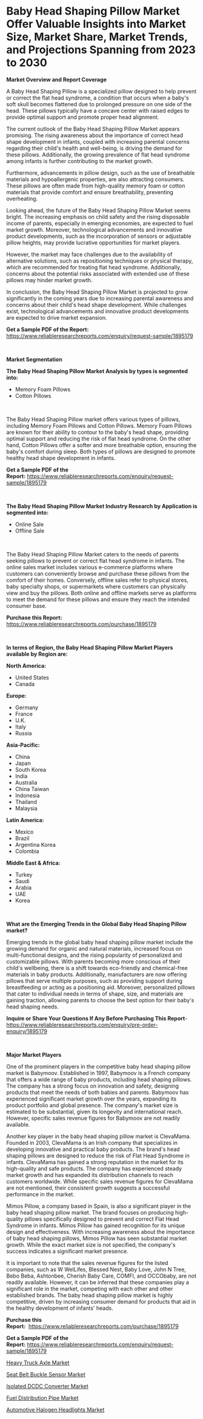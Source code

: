 <p><h1>Baby Head Shaping Pillow Market Offer Valuable Insights into Market Size, Market Share, Market Trends, and Projections Spanning from 2023 to 2030</h1></p><p><strong>Market Overview and Report Coverage</strong></p>
<p><p>A Baby Head Shaping Pillow is a specialized pillow designed to help prevent or correct the flat head syndrome, a condition that occurs when a baby's soft skull becomes flattened due to prolonged pressure on one side of the head. These pillows typically have a concave center with raised edges to provide optimal support and promote proper head alignment.</p><p>The current outlook of the Baby Head Shaping Pillow Market appears promising. The rising awareness about the importance of correct head shape development in infants, coupled with increasing parental concerns regarding their child's health and well-being, is driving the demand for these pillows. Additionally, the growing prevalence of flat head syndrome among infants is further contributing to the market growth.</p><p>Furthermore, advancements in pillow design, such as the use of breathable materials and hypoallergenic properties, are also attracting consumers. These pillows are often made from high-quality memory foam or cotton materials that provide comfort and ensure breathability, preventing overheating.</p><p>Looking ahead, the future of the Baby Head Shaping Pillow Market seems bright. The increasing emphasis on child safety and the rising disposable income of parents, especially in emerging economies, are expected to fuel market growth. Moreover, technological advancements and innovative product developments, such as the incorporation of sensors or adjustable pillow heights, may provide lucrative opportunities for market players.</p><p>However, the market may face challenges due to the availability of alternative solutions, such as repositioning techniques or physical therapy, which are recommended for treating flat head syndrome. Additionally, concerns about the potential risks associated with extended use of these pillows may hinder market growth.</p><p>In conclusion, the Baby Head Shaping Pillow Market is projected to grow significantly in the coming years due to increasing parental awareness and concerns about their child's head shape development. While challenges exist, technological advancements and innovative product developments are expected to drive market expansion.</p></p>
<p><strong>Get a Sample PDF of the Report:</strong> <a href="https://www.reliableresearchreports.com/enquiry/request-sample/1895179">https://www.reliableresearchreports.com/enquiry/request-sample/1895179</a></p>
<p>&nbsp;</p>
<p><strong>Market Segmentation</strong></p>
<p><strong>The Baby Head Shaping Pillow Market Analysis by types is segmented into:</strong></p>
<p><ul><li>Memory Foam Pillows</li><li>Cotton Pillows</li></ul></p>
<p>&nbsp;</p>
<p><p>The Baby Head Shaping Pillow market offers various types of pillows, including Memory Foam Pillows and Cotton Pillows. Memory Foam Pillows are known for their ability to contour to the baby's head shape, providing optimal support and reducing the risk of flat head syndrome. On the other hand, Cotton Pillows offer a softer and more breathable option, ensuring the baby's comfort during sleep. Both types of pillows are designed to promote healthy head shape development in infants.</p></p>
<p><strong>Get a Sample PDF of the Report:</strong>&nbsp;<a href="https://www.reliableresearchreports.com/enquiry/request-sample/1895179">https://www.reliableresearchreports.com/enquiry/request-sample/1895179</a></p>
<p>&nbsp;</p>
<p><strong>The Baby Head Shaping Pillow Market Industry Research by Application is segmented into:</strong></p>
<p><ul><li>Online Sale</li><li>Offline Sale</li></ul></p>
<p>&nbsp;</p>
<p><p>The Baby Head Shaping Pillow Market caters to the needs of parents seeking pillows to prevent or correct flat head syndrome in infants. The online sales market includes various e-commerce platforms where customers can conveniently browse and purchase these pillows from the comfort of their homes. Conversely, offline sales refer to physical stores, baby specialty shops, or supermarkets where customers can physically view and buy the pillows. Both online and offline markets serve as platforms to meet the demand for these pillows and ensure they reach the intended consumer base.</p></p>
<p><strong>Purchase this Report:</strong>&nbsp; <a href="https://www.reliableresearchreports.com/purchase/1895179">https://www.reliableresearchreports.com/purchase/1895179</a></p>
<p>&nbsp;</p>
<p><strong>In terms of Region, the Baby Head Shaping Pillow Market Players available by Region are:</strong></p>
<p>
    <p> <strong> North America: </strong>
        <ul>
            <li>United States</li>
            <li>Canada</li>
        </ul>
        </p> 
    <p> <strong> Europe: </strong>
        <ul>
            <li>Germany</li>
            <li>France</li>
            <li>U.K.</li>
            <li>Italy</li>
            <li>Russia</li>
        </ul>
        </p> 
    <p> <strong> Asia-Pacific: </strong>
        <ul>
            <li>China</li>
            <li>Japan</li>
            <li>South Korea</li>
            <li>India</li>
            <li>Australia</li>
            <li>China Taiwan</li>
            <li>Indonesia</li>
            <li>Thailand</li>
            <li>Malaysia</li>
        </ul>
        </p> 
    <p> <strong> Latin America: </strong>
        <ul>
            <li>Mexico</li>
            <li>Brazil</li>
            <li>Argentina Korea</li>
            <li>Colombia</li>
        </ul>
        </p> 
    <p> <strong> Middle East & Africa: </strong>
        <ul>
            <li>Turkey</li>
            <li>Saudi</li>
            <li>Arabia</li>
            <li>UAE</li>
            <li>Korea</li>
        </ul>
    </p>
    </p>
<p>&nbsp;</p>
<p><strong>What are the Emerging Trends in the Global Baby Head Shaping Pillow market?</strong></p>
<p><p>Emerging trends in the global baby head shaping pillow market include the growing demand for organic and natural materials, increased focus on multi-functional designs, and the rising popularity of personalized and customizable pillows. With parents becoming more conscious of their child's wellbeing, there is a shift towards eco-friendly and chemical-free materials in baby products. Additionally, manufacturers are now offering pillows that serve multiple purposes, such as providing support during breastfeeding or acting as a positioning aid. Moreover, personalized pillows that cater to individual needs in terms of shape, size, and materials are gaining traction, allowing parents to choose the best option for their baby's head shaping needs.</p></p>
<p><strong>Inquire or Share Your Questions If Any Before Purchasing This Report</strong>- <a href="https://www.reliableresearchreports.com/enquiry/pre-order-enquiry/1895179">https://www.reliableresearchreports.com/enquiry/pre-order-enquiry/1895179</a></p>
<p>&nbsp;</p>
<p><strong>Major Market Players</strong></p>
<p><p>One of the prominent players in the competitive baby head shaping pillow market is Babymoov. Established in 1997, Babymoov is a French company that offers a wide range of baby products, including head shaping pillows. The company has a strong focus on innovation and safety, designing products that meet the needs of both babies and parents. Babymoov has experienced significant market growth over the years, expanding its product portfolio and global presence. The company's market size is estimated to be substantial, given its longevity and international reach. However, specific sales revenue figures for Babymoov are not readily available.</p><p>Another key player in the baby head shaping pillow market is ClevaMama. Founded in 2003, ClevaMama is an Irish company that specializes in developing innovative and practical baby products. The brand's head shaping pillows are designed to reduce the risk of Flat Head Syndrome in infants. ClevaMama has gained a strong reputation in the market for its high-quality and safe products. The company has experienced steady market growth and has expanded its distribution channels to reach customers worldwide. While specific sales revenue figures for ClevaMama are not mentioned, their consistent growth suggests a successful performance in the market.</p><p>Mimos Pillow, a company based in Spain, is also a significant player in the baby head shaping pillow market. The brand focuses on producing high-quality pillows specifically designed to prevent and correct Flat Head Syndrome in infants. Mimos Pillow has gained recognition for its unique design and effectiveness. With increasing awareness about the importance of baby head shaping pillows, Mimos Pillow has seen substantial market growth. While the exact market size is not specified, the company's success indicates a significant market presence.</p><p>It is important to note that the sales revenue figures for the listed companies, such as W WelLifes, Blessed Nest, Baby Love, John N Tree, Bebo Beba, Ashtonbee, Cherish Baby Care, COMFI, and OCCObaby, are not readily available. However, it can be inferred that these companies play a significant role in the market, competing with each other and other established brands. The baby head shaping pillow market is highly competitive, driven by increasing consumer demand for products that aid in the healthy development of infants' heads.</p></p>
<p><strong>Purchase this Report:</strong>&nbsp;&nbsp;<a href="https://www.reliableresearchreports.com/purchase/1895179">https://www.reliableresearchreports.com/purchase/1895179</a></p>
<p></p>
<p><strong>Get a Sample PDF of the Report:</strong>&nbsp;<a href="https://www.reliableresearchreports.com/enquiry/request-sample/1895179">https://www.reliableresearchreports.com/enquiry/request-sample/1895179</a></p>
<p><p><a href="https://medium.com/@cullenblick/heavy-truck-axle-market-report-reveals-the-latest-trends-and-growth-opportunities-of-this-market-11bb8282a494">Heavy Truck Axle Market</a></p><p><a href="https://medium.com/@amaliarobel/seat-belt-buckle-sensor-nbsp-market-focuses-on-market-share-size-and-projected-forecast-till-2030-ffec06d08169">Seat Belt Buckle Sensor Market</a></p><p><a href="https://medium.com/@justicelang2023/isolated-dcdc-converter-market-insights-into-market-cagr-market-trends-and-growth-strategies-32c88312abab">Isolated DCDC Converter Market</a></p><p><a href="https://medium.com/@lincolnfeil/fuel-distribution-pipe-market-insights-into-market-cagr-market-trends-and-growth-strategies-ea0d3a476fe0">Fuel Distribution Pipe Market</a></p><p><a href="https://medium.com/@maxinefeest1904/automotive-halogen-headlights-market-outlook-industry-overview-and-forecast-2023-to-2030-01251de3b89c">Automotive Halogen Headlights Market</a></p></p>